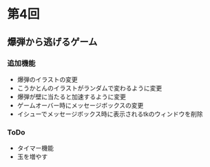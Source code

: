 # 第4回
## 爆弾から逃げるゲーム
### 追加機能
- 爆弾のイラストの変更
- こうかとんのイラストがランダムで変わるように変更
- 爆弾が壁に当たると加速するように変更
- ゲームオーバー時にメッセージボックスの変更
- イシューでメッセージボックス時に表示されるtkのウィンドウを削除
### ToDo
- タイマー機能
- 玉を増やす
